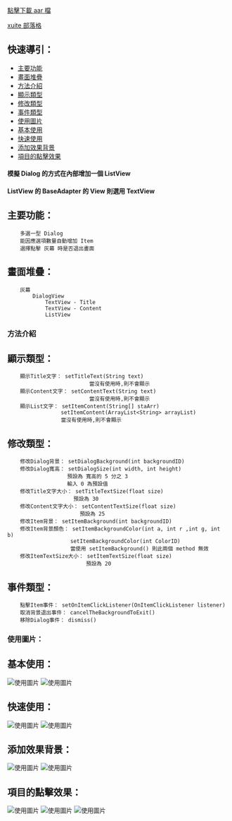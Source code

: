 
[點擊下載 aar 檔](https://drive.google.com/file/d/0BxLWenH1MuEeY2NJZXdJM3BwMk0/view?usp=sharing)

[ xuite 部落格](http://blog.xuite.net/kalian/code/519824158)

## 快速導引：

* [主要功能](#主要功能)
* [畫面堆疊](#畫面堆疊)
* [方法介紹](#方法介紹)
* [顯示類型](#顯示類型)
* [修改類型](#修改類型)
* [事件類型](#事件類型)
* [使用圖片](#使用圖片)
* [基本使用](#基本使用)
* [快速使用](#快速使用)
* [添加效果背景](#添加效果背景)
* [項目的點擊效果](#項目的點擊效果)

#### 模擬 Dialog 的方式在內部增加一個 ListView
#### ListView 的 BaseAdapter 的 View 則選用 TextView

## 主要功能：

```
    多選一型 Dialog
    能因應選項數量自動增加 Item
    選擇點擊 灰幕 時是否退出畫面
```

## 畫面堆疊：

```
    灰幕
        DialogView
            TextView - Title
            TextView - Content
            ListView
```

### 方法介紹

## 顯示類型：

```
    顯示Title文字： setTitleText(String text)
                          當沒有使用時,則不會顯示
    顯示Content文字： setContentText(String text)
                          當沒有使用時,則不會顯示
    顯示List文字： setItemContent(String[] staArr)
                 setItemContent(ArrayList<String> arrayList)
                 當沒有使用時,則不會顯示
```

## 修改類型：

```
    修改Dialog背景： setDialogBackground(int backgroundID)
    修改Dialog寬高： setDialogSize(int width, int height)
                   預設為 寬高的 5 分之 3
                   輸入 0 為預設值
    修改Title文字大小： setTitleTextSize(float size)
                     預設為 30
    修改Content文字大小： setContentTextSize(float size)
                       預設為 25
    修改Item背景： setItemBackground(int backgroundID)
    修改Item背景顏色： setItemBackgroundColor(int a, int r ,int g, int b)
                    setItemBackgroundColor(int ColorID)
                    當使用 setItemBackground() 則此兩個 method 無效
    修改ItemTextSize大小： setItemTextSize(float size)
                         預設為 20
```

## 事件類型：

```
    點擊Item事件： setOnItemClickListener(OnItemClickListener listener)
    取消背景退出事件： cancelTheBackgroundToExit()
    移除Dialog事件： dismiss()
```

### 使用圖片：

## 基本使用：

![使用圖片](http://a.share.photo.xuite.net/kalian/1a8ed73/20226000/1166825123_x.jpg)
![使用圖片](http://a.share.photo.xuite.net/kalian/1a8ed74/20226000/1166825124_x.jpg)

## 快速使用：

![使用圖片](http://a.share.photo.xuite.net/kalian/1a8edf1/20226000/1166826017_x.jpg)
![使用圖片](http://a.share.photo.xuite.net/kalian/1a8ed20/20226000/1166824272_x.jpg)

## 添加效果背景：

![使用圖片](http://a.share.photo.xuite.net/kalian/1a8edf2/20226000/1166826018_x.jpg)
![使用圖片](http://a.share.photo.xuite.net/kalian/1a8ed61/20226000/1166824849_x.jpg)

## 項目的點擊效果：

![使用圖片](http://a.share.photo.xuite.net/kalian/1a8ed02/20226000/1166824754_x.jpg)
![使用圖片](http://a.share.photo.xuite.net/kalian/1a8edd9/20226000/1166825225_x.jpg)
![使用圖片](http://a.share.photo.xuite.net/kalian/1a8ed84/20226000/1166825908_x.jpg)
